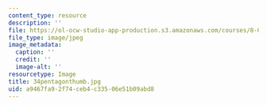 ```yaml
---
content_type: resource
description: ''
file: https://ol-ocw-studio-app-production.s3.amazonaws.com/courses/8-02-physics-ii-electricity-and-magnetism-spring-2007/a9467fa92f74ceb4c33506e51b09abd8_34pentagonthumb.jpg
file_type: image/jpeg
image_metadata:
  caption: ''
  credit: ''
  image-alt: ''
resourcetype: Image
title: 34pentagonthumb.jpg
uid: a9467fa9-2f74-ceb4-c335-06e51b09abd8
---
```

